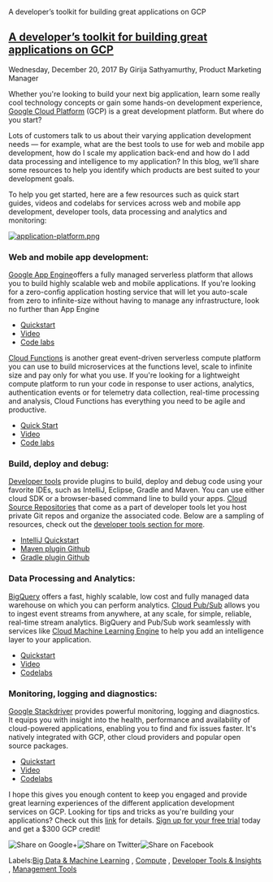 A developer’s toolkit for building great applications on GCP

## [A developer’s toolkit for building great applications on GCP](https://cloudplatform.googleblog.com/2017/12/a-developers-toolkit-for-building-great-applications-on-GCP.html)

Wednesday, December 20, 2017
 By Girija Sathyamurthy, Product Marketing Manager

Whether you're looking to build your next big application, learn some really cool technology concepts or gain some hands-on development experience, [Google Cloud Platform](https://cloud.google.com/) (GCP) is a great development platform. But where do you start?

Lots of customers talk to us about their varying application development needs — for example, what are the best tools to use for web and mobile app development, how do I scale my application back-end and how do I add data processing and intelligence to my application? In this blog, we’ll share some resources to help you identify which products are best suited to your development goals.

To help you get started, here are a few resources such as quick start guides, videos and codelabs for services across web and mobile app development, developer tools, data processing and analytics and monitoring:

[![application-platform.png](../_resources/3fed37a0442dadddab6d21c910d9126d.png)](https://1.bp.blogspot.com/-2sTERfig4Fc/WjdN0vA7tHI/AAAAAAAAE2I/4b1KDXHWfds9tDuNLVPOxvaTk3OFSWqgwCLcBGAs/s1600/application-platform.png)

### Web and mobile app development:

[Google App Engine](https://cloud.google.com/appengine/)offers a fully managed serverless platform that allows you to build highly scalable web and mobile applications. If you're looking for a zero-config application hosting service that will let you auto-scale from zero to infinite-size without having to manage any infrastructure, look no further than App Engine

- [Quickstart](https://cloud.google.com/appengine/downloads)
- [Video](https://www.youtube.com/watch?v=2PRciDpqpko)
- [Code labs](https://codelabs.developers.google.com/?filter=app%20engine)

[Cloud Functions](https://cloud.google.com/functions/) is another great event-driven serverless compute platform you can use to build microservices at the functions level, scale to infinite size and pay only for what you use. If you're looking for a lightweight compute platform to run your code in response to user actions, analytics, authentication events or for telemetry data collection, real-time processing and analysis, Cloud Functions has everything you need to be agile and productive.

- [Quick Start](https://cloud.google.com/functions/docs/quickstarts)
- [Video](https://www.youtube.com/watch?v=5CZ1f6wzn4Q)
- [Code labs](https://codelabs.developers.google.com/?filter=functions)

### Build, deploy and debug:

[Developer tools](https://cloud.google.com/products/tools/) provide plugins to build, deploy and debug code using your favorite IDEs, such as IntelliJ, Eclipse, Gradle and Maven. You can use either cloud SDK or a browser-based command line to build your apps. [Cloud Source Repositories](https://cloud.google.com/source-repositories/) that come as a part of developer tools let you host private Git repos and organize the associated code. Below are a sampling of resources, check out the [developer tools section for more](https://cloud.google.com/products/).

- [IntelliJ Quickstart](https://cloud.google.com/tools/intellij/docs/quickstart-IDEA)
- [Maven plugin Github](https://github.com/GoogleCloudPlatform/app-maven-plugin)
- [Gradle plugin Github](https://github.com/GoogleCloudPlatform/app-gradle-plugin)

### Data Processing and Analytics:

[BigQuery](https://cloud.google.com/bigquery/?utm_source=google&utm_medium=cpc&utm_campaign=na-US-all-en-dr-bkws-all-all-trial-p-dr-1002250&utm_content=text-ad-none-any-DEV_c-CRE_153585401984-ADGP_SKWS+%7C+Multi+~+null_Bigquery-KWID_43700017651054484-kwd-100021229365&utm_term=KW_bigquery-ST_bigQuery&dclid=CJmcpv6Eg9gCFUwwaQodnvYKMw) offers a fast, highly scalable, low cost and fully managed data warehouse on which you can perform analytics. [Cloud Pub/Sub](https://cloud.google.com/pubsub/) allows you to ingest event streams from anywhere, at any scale, for simple, reliable, real-time stream analytics. BigQuery and Pub/Sub work seamlessly with services like [Cloud Machine Learning Engine](https://cloud.google.com/ml-engine/?utm_source=google&utm_medium=cpc&utm_campaign=na-US-all-en-dr-bkws-all-all-trial-p-dr-1002250&utm_content=text-ad-none-any-DEV_c-CRE_214324741095-ADGP_SKWS+%7C+Multi+~+null_Machine+Learning+-+Broad-KWID_43700017656474433-kwd-117405139025&utm_term=KW_%2Bmachine%20%2Blearning-ST_%2Bmachine+%2Blearning&dclid=CPmNp-iIg9gCFYgoaQodGHMN6w) to help you add an intelligence layer to your application.

- [Quickstart](https://cloud.google.com/bigquery/docs/quickstarts)
- [Video](https://www.youtube.com/watch?v=aupC-Wj7XDY)
- [Codelabs](https://codelabs.developers.google.com/?filter=BigQuery)

### Monitoring, logging and diagnostics:

[Google Stackdriver](https://cloud.google.com/stackdriver/) provides powerful monitoring, logging and diagnostics. It equips you with insight into the health, performance and availability of cloud-powered applications, enabling you to find and fix issues faster. It's natively integrated with GCP, other cloud providers and popular open source packages.

- [Quickstart](https://cloud.google.com/stackdriver/docs/)
- [Video](https://www.youtube.com/watch?v=U6weNkNmC7s)
- [Codelabs](https://codelabs.developers.google.com/?filter=Stackdriver)

I hope this gives you enough content to keep you engaged and provide great learning experiences of the different application development services on GCP. Looking for tips and tricks as you're building your applications? Check out this [link](https://googlecloud.tips/) for details. [Sign up for your free trial](https://console.cloud.google.com/freetrial?bloglink=holiday-learning) today and get a $300 GCP credit!

![Share on Google+](../_resources/c620b1a7b369ad2749d0baf881d4ccbb.png)![Share on Twitter](../_resources/4e2633eb72f2026ba8464540a445a45f.png)![Share on Facebook](../_resources/a4a815e062b3a04ad2cb425115438650.png)

Labels:[Big Data & Machine Learning](https://cloudplatform.googleblog.com/search/label/Big%20Data%20%26%20Machine%20Learning) , [Compute](https://cloudplatform.googleblog.com/search/label/Compute) , [Developer Tools & Insights](https://cloudplatform.googleblog.com/search/label/Developer%20Tools%20%26%20Insights) , [Management Tools](https://cloudplatform.googleblog.com/search/label/Management%20Tools)